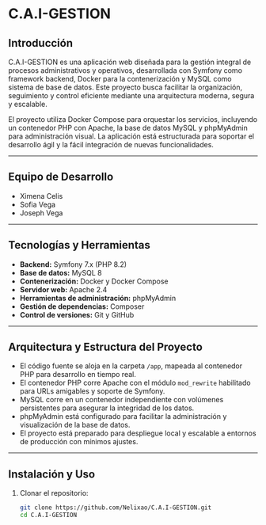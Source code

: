 # C.A.I-GESTION

## Introducción

C.A.I-GESTION es una aplicación web diseñada para la gestión integral de procesos administrativos y operativos, desarrollada con Symfony como framework backend, Docker para la contenerización y MySQL como sistema de base de datos. Este proyecto busca facilitar la organización, seguimiento y control eficiente mediante una arquitectura moderna, segura y escalable.

El proyecto utiliza Docker Compose para orquestar los servicios, incluyendo un contenedor PHP con Apache, la base de datos MySQL y phpMyAdmin para administración visual. La aplicación está estructurada para soportar el desarrollo ágil y la fácil integración de nuevas funcionalidades.

---

## Equipo de Desarrollo

- Ximena Celis
- Sofia Vega
- Joseph Vega
---

## Tecnologías y Herramientas

- **Backend:** Symfony 7.x (PHP 8.2)  
- **Base de datos:** MySQL 8  
- **Contenerización:** Docker y Docker Compose  
- **Servidor web:** Apache 2.4  
- **Herramientas de administración:** phpMyAdmin  
- **Gestión de dependencias:** Composer  
- **Control de versiones:** Git y GitHub  

---

## Arquitectura y Estructura del Proyecto

- El código fuente se aloja en la carpeta `/app`, mapeada al contenedor PHP para desarrollo en tiempo real.  
- El contenedor PHP corre Apache con el módulo `mod_rewrite` habilitado para URLs amigables y soporte de Symfony.  
- MySQL corre en un contenedor independiente con volúmenes persistentes para asegurar la integridad de los datos.  
- phpMyAdmin está configurado para facilitar la administración y visualización de la base de datos.  
- El proyecto está preparado para despliegue local y escalable a entornos de producción con mínimos ajustes.  

---

## Instalación y Uso

1. Clonar el repositorio:

   ```bash
   git clone https://github.com/Nelixao/C.A.I-GESTION.git
   cd C.A.I-GESTION
